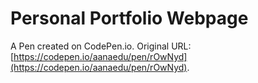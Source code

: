 # Personal Portfolio Webpage

A Pen created on CodePen.io. Original URL: [https://codepen.io/aanaedu/pen/rOwNyd](https://codepen.io/aanaedu/pen/rOwNyd).


